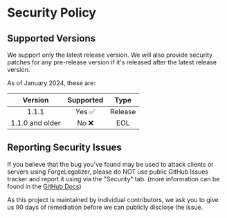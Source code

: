 # Security Policy

## Supported Versions

We support only the latest release version.
We will also provide security patches for any pre-release version if it's released after the latest release version.

As of January 2024, these are:

|     Version     | Supported |  Type   |
|:---------------:|:---------:|:-------:|
|      1.1.1      |   Yes ✅   | Release |
| 1.1.0 and older |   No ❌    |   EOL   |

## Reporting Security Issues

If you believe that the bug you've found may be used to attack clients or servers using ForgeLegalizer, please do NOT
use public GitHub Issues tracker and report it using via the "Security" tab. (more information can be found in the
[GitHub Docs](https://docs.github.com/en/code-security/security-advisories/guidance-on-reporting-and-writing-information-about-vulnerabilities/privately-reporting-a-security-vulnerability))

As this project is maintained by individual contributors, we ask you to
give us 90 days of remediation before we can publicly disclose the issue.
